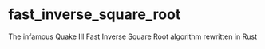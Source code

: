 # fast_inverse_square_root

The infamous Quake III Fast Inverse Square Root algorithm rewritten in Rust
